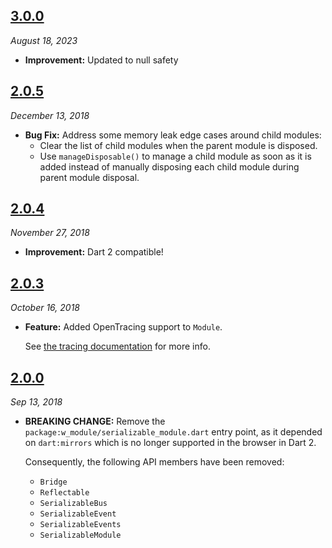 ## [3.0.0](https://github.com/Workiva/w_module/compare/2.0.5...3.0.0)

_August 18, 2023_

- **Improvement:** Updated to null safety

## [2.0.5](https://github.com/Workiva/w_module/compare/2.0.4...2.0.5)

_December 13, 2018_

- **Bug Fix:** Address some memory leak edge cases around child modules:
  - Clear the list of child modules when the parent module is disposed.
  - Use `manageDisposable()` to manage a child module as soon as it is added
    instead of manually disposing each child module during parent module
    disposal.

## [2.0.4](https://github.com/Workiva/w_module/compare/2.0.3...2.0.4)

_November 27, 2018_

- **Improvement:** Dart 2 compatible!

## [2.0.3](https://github.com/Workiva/w_module/compare/2.0.0...2.0.3)

_October 16, 2018_

- **Feature:** Added OpenTracing support to `Module`.

  See [the tracing documentation][tracing] for more info.

## [2.0.0](https://github.com/Workiva/w_module/compare/1.6.2...2.0.0)

_Sep 13, 2018_

[tracing]: https://github.com/Workiva/w_module/blob/master/documentation/tracing.md

- **BREAKING CHANGE:** Remove the `package:w_module/serializable_module.dart`
  entry point, as it depended on `dart:mirrors` which is no longer supported in
  the browser in Dart 2.

  Consequently, the following API members have been removed:

  - `Bridge`
  - `Reflectable`
  - `SerializableBus`
  - `SerializableEvent`
  - `SerializableEvents`
  - `SerializableModule`

